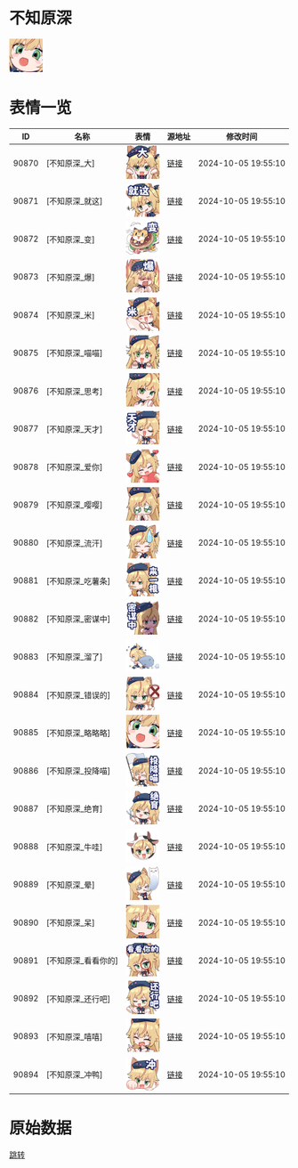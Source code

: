 # 不知原深

<img src="./cover.png" height="60" alt="cover" />

# 表情一览

|ID|名称|表情|源地址|修改时间|
|----|----|----|----|----|
|90870|[不知原深_大]|<img src="./pic/090870_%5B不知原深_大%5D.png" height="60" alt="大"/>|[链接](https://i0.hdslb.com/bfs/garb/ac8a7dbe1db9bf7de2f2738aa4379dc3bd54599e.png)|2024-10-05 19:55:10|
|90871|[不知原深_就这]|<img src="./pic/090871_%5B不知原深_就这%5D.png" height="60" alt="就这"/>|[链接](https://i0.hdslb.com/bfs/garb/7a94f28018633ddd969901dba9ac3c44b4090447.png)|2024-10-05 19:55:10|
|90872|[不知原深_变]|<img src="./pic/090872_%5B不知原深_变%5D.png" height="60" alt="变"/>|[链接](https://i0.hdslb.com/bfs/garb/a5eb0644d74a8bb15e9b9f7a692079d52e8b5790.png)|2024-10-05 19:55:10|
|90873|[不知原深_爆]|<img src="./pic/090873_%5B不知原深_爆%5D.png" height="60" alt="爆"/>|[链接](https://i0.hdslb.com/bfs/garb/40ea48f90fbf2bf581de7c5d5b799bbb456a09fb.png)|2024-10-05 19:55:10|
|90874|[不知原深_米]|<img src="./pic/090874_%5B不知原深_米%5D.png" height="60" alt="米"/>|[链接](https://i0.hdslb.com/bfs/garb/d51e63a52f0af1b3471e554c3560dc56bfcbda98.png)|2024-10-05 19:55:10|
|90875|[不知原深_喵喵]|<img src="./pic/090875_%5B不知原深_喵喵%5D.png" height="60" alt="喵喵"/>|[链接](https://i0.hdslb.com/bfs/garb/cbafff344d3adfc27a27c8dbb3fe52a0f1f0f4f9.png)|2024-10-05 19:55:10|
|90876|[不知原深_思考]|<img src="./pic/090876_%5B不知原深_思考%5D.png" height="60" alt="思考"/>|[链接](https://i0.hdslb.com/bfs/garb/b21abc9457aee7ad5e74a28357a0cfc230c2a98d.png)|2024-10-05 19:55:10|
|90877|[不知原深_天才]|<img src="./pic/090877_%5B不知原深_天才%5D.png" height="60" alt="天才"/>|[链接](https://i0.hdslb.com/bfs/garb/96de35d38cd20a2a23b4ae010a91f5ea0b7f85e7.png)|2024-10-05 19:55:10|
|90878|[不知原深_爱你]|<img src="./pic/090878_%5B不知原深_爱你%5D.png" height="60" alt="爱你"/>|[链接](https://i0.hdslb.com/bfs/garb/7a1be0d96be843412e3a933a4b1bf0c2378a61ea.png)|2024-10-05 19:55:10|
|90879|[不知原深_嘤嘤]|<img src="./pic/090879_%5B不知原深_嘤嘤%5D.png" height="60" alt="嘤嘤"/>|[链接](https://i0.hdslb.com/bfs/garb/b7bdf93d6cea9abb62e06a0f2d2a4cc6b1f8669a.png)|2024-10-05 19:55:10|
|90880|[不知原深_流汗]|<img src="./pic/090880_%5B不知原深_流汗%5D.png" height="60" alt="流汗"/>|[链接](https://i0.hdslb.com/bfs/garb/82bcbd267bb921dbd13d7c3fb883c2da08a91bab.png)|2024-10-05 19:55:10|
|90881|[不知原深_吃薯条]|<img src="./pic/090881_%5B不知原深_吃薯条%5D.png" height="60" alt="吃薯条"/>|[链接](https://i0.hdslb.com/bfs/garb/5d887d7a5e0a24f901847a843ded2339a7dad8a7.png)|2024-10-05 19:55:10|
|90882|[不知原深_密谋中]|<img src="./pic/090882_%5B不知原深_密谋中%5D.png" height="60" alt="密谋中"/>|[链接](https://i0.hdslb.com/bfs/garb/d3bb15f0d9f940cad59327bfd0980f7f9fc32b77.png)|2024-10-05 19:55:10|
|90883|[不知原深_溜了]|<img src="./pic/090883_%5B不知原深_溜了%5D.png" height="60" alt="溜了"/>|[链接](https://i0.hdslb.com/bfs/garb/ea6b69afd5f117d1ae387a73883191bc01aed601.png)|2024-10-05 19:55:10|
|90884|[不知原深_错误的]|<img src="./pic/090884_%5B不知原深_错误的%5D.png" height="60" alt="错误的"/>|[链接](https://i0.hdslb.com/bfs/garb/a2d6597048255e756c282cf99a7d9c6e9f9fc0b0.png)|2024-10-05 19:55:10|
|90885|[不知原深_略略略]|<img src="./pic/090885_%5B不知原深_略略略%5D.png" height="60" alt="略略略"/>|[链接](https://i0.hdslb.com/bfs/garb/44fa0b2675972281a9f06c8d49f6411498600810.png)|2024-10-05 19:55:10|
|90886|[不知原深_投降喵]|<img src="./pic/090886_%5B不知原深_投降喵%5D.png" height="60" alt="投降喵"/>|[链接](https://i0.hdslb.com/bfs/garb/6904f38d709270bff956171597e5b7580e4e4c62.png)|2024-10-05 19:55:10|
|90887|[不知原深_绝育]|<img src="./pic/090887_%5B不知原深_绝育%5D.png" height="60" alt="绝育"/>|[链接](https://i0.hdslb.com/bfs/garb/fbef81dced892bc0878629bb142eb17d25d9dbbb.png)|2024-10-05 19:55:10|
|90888|[不知原深_牛哇]|<img src="./pic/090888_%5B不知原深_牛哇%5D.png" height="60" alt="牛哇"/>|[链接](https://i0.hdslb.com/bfs/garb/415b042a796bf655e71c1ff1a41e84ff6cf550a6.png)|2024-10-05 19:55:10|
|90889|[不知原深_晕]|<img src="./pic/090889_%5B不知原深_晕%5D.png" height="60" alt="晕"/>|[链接](https://i0.hdslb.com/bfs/garb/bb8b543f21b530df3bdee1eaae8b2f1058151cb5.png)|2024-10-05 19:55:10|
|90890|[不知原深_呆]|<img src="./pic/090890_%5B不知原深_呆%5D.png" height="60" alt="呆"/>|[链接](https://i0.hdslb.com/bfs/garb/926ffb93dec1d4cf36b7d4a84f2fa5dcbe1c672b.png)|2024-10-05 19:55:10|
|90891|[不知原深_看看你的]|<img src="./pic/090891_%5B不知原深_看看你的%5D.png" height="60" alt="看看你的"/>|[链接](https://i0.hdslb.com/bfs/garb/6dd1ad245e7ff332403a4cc2b7d7e4f6c8aa39a7.png)|2024-10-05 19:55:10|
|90892|[不知原深_还行吧]|<img src="./pic/090892_%5B不知原深_还行吧%5D.png" height="60" alt="还行吧"/>|[链接](https://i0.hdslb.com/bfs/garb/1688987da9263f5f20f37335af634463be3ed039.png)|2024-10-05 19:55:10|
|90893|[不知原深_嘻嘻]|<img src="./pic/090893_%5B不知原深_嘻嘻%5D.png" height="60" alt="嘻嘻"/>|[链接](https://i0.hdslb.com/bfs/garb/cf2ed2ec47f8ef172212264f2ccd9a8be99289d1.png)|2024-10-05 19:55:10|
|90894|[不知原深_冲鸭]|<img src="./pic/090894_%5B不知原深_冲鸭%5D.png" height="60" alt="冲鸭"/>|[链接](https://i0.hdslb.com/bfs/garb/33a24ecd1085b7967834b953293283555e3b9832.png)|2024-10-05 19:55:10|

# 原始数据

[跳转](./raw.json)

